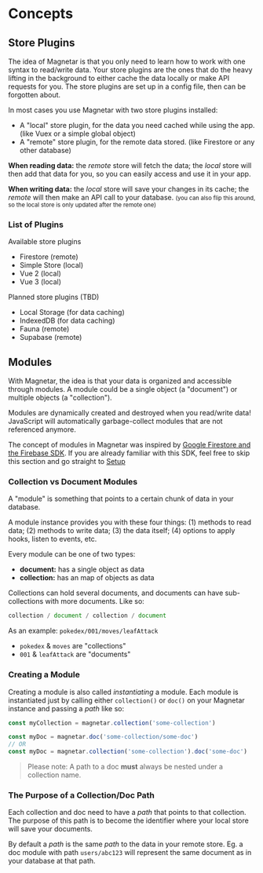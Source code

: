 # Concepts

## Store Plugins

The idea of Magnetar is that you only need to learn how to work with one syntax to read/write data. Your store plugins are the ones that do the heavy lifting in the background to either cache the data locally or make API requests for you. The store plugins are set up in a config file, then can be forgotten about.

In most cases you use Magnetar with two store plugins installed:

- A "local" store plugin, for the data you need cached while using the app. (like Vuex or a simple global object)
- A "remote" store plugin, for the remote data stored. (like Firestore or any other database)

**When reading data:** the _remote_ store will fetch the data; the _local_ store will then add that data for you, so you can easily access and use it in your app.

**When writing data:** the _local_ store will save your changes in its cache; the _remote_ will then make an API call to your database. <small>(you can also flip this around, so the local store is only updated after the remote one)</small>

### List of Plugins

Available store plugins

- Firestore (remote)
- Simple Store (local)
- Vue 2 (local)
- Vue 3 (local)

Planned store plugins (TBD)

- Local Storage (for data caching)
- IndexedDB (for data caching)
- Fauna (remote)
- Supabase (remote)

## Modules

With Magnetar, the idea is that your data is organized and accessible through modules. A module could be a single object (a "document") or multiple objects (a "collection").

Modules are dynamically created and destroyed when you read/write data! JavaScript will automatically garbage-collect modules that are not referenced anymore.

The concept of modules in Magnetar was inspired by [Google Firestore and the Firebase SDK](https://firebase.google.com/docs/firestore/data-model). If you are already familiar with this SDK, feel free to skip this section and go straight to [Setup](#setup)

### Collection vs Document Modules

A "module" is something that points to a certain chunk of data in your database.

A module instance provides you with these four things: (1) methods to read data; (2) methods to write data; (3) the data itself; (4) options to apply hooks, listen to events, etc.

Every module can be one of two types:

- **document:** has a single object as data
- **collection:** has an map of objects as data

Collections can hold several documents, and documents can have sub-collections with more documents. Like so:

```javascript
collection / document / collection / document
```

As an example: `pokedex/001/moves/leafAttack`

- `pokedex` & `moves` are "collections"
- `001` & `leafAttack` are "documents"

### Creating a Module

Creating a module is also called _instantiating_ a module. Each module is instantiated just by calling either `collection()` or `doc()` on your Magnetar instance and passing a _path_ like so:

```js
const myCollection = magnetar.collection('some-collection')

const myDoc = magnetar.doc('some-collection/some-doc')
// OR
const myDoc = magnetar.collection('some-collection').doc('some-doc')
```

> Please note: A path to a doc **must** always be nested under a collection name.

### The Purpose of a Collection/Doc Path

Each collection and doc need to have a _path_ that points to that collection. The purpose of this path is to become the identifier where your local store will save your documents.

By default a _path_ is the same _path_ to the data in your remote store. Eg. a doc module with path `users/abc123` will represent the same document as in your database at that path.
